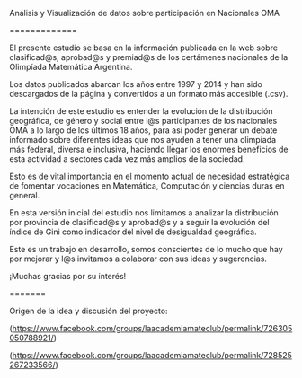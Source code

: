 Análisis y Visualización de datos sobre participación en Nacionales OMA

=============


El presente estudio se basa en la información publicada en la web sobre clasificad@s, aprobad@s y premiad@s de los certámenes nacionales de la Olimpíada Matemática Argentina.

Los datos publicados abarcan los años entre 1997 y 2014 y han sido descargados de la página y convertidos a un formato más accesible (.csv).

La intención de este estudio es entender la evolución de la distribución geográfica, de género y social entre l@s participantes de los nacionales OMA a lo largo de los últimos 18 años, para así poder generar un debate informado sobre diferentes ideas que nos ayuden a tener una olimpíada más federal, diversa e inclusiva, haciendo llegar los enormes beneficios de esta actividad a sectores cada vez más amplios de la sociedad.

Esto es de vital importancia en el momento actual de necesidad estratégica de fomentar vocaciones en Matemática, Computación y ciencias duras en general.

En esta versión inicial del estudio nos limitamos a analizar la distribución por provincia de clasificad@s y aprobad@s y a seguir la evolución del índice de Gini como indicador del nivel de desigualdad geográfica.

Este es un trabajo en desarrollo, somos conscientes de lo mucho que hay por mejorar y l@s invitamos a colaborar con sus ideas y sugerencias.

¡Muchas gracias por su interés!

=======

Origen de la idea y discusión del proyecto:

(https://www.facebook.com/groups/laacademiamateclub/permalink/726305050788921/)

(https://www.facebook.com/groups/laacademiamateclub/permalink/728525267233566/)
